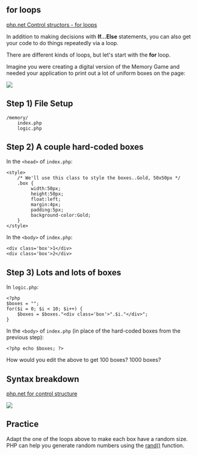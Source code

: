 ## for loops
[php.net Control structors - for loops](http://php.net/manual/en/control-structures.for.php)

In addition to making decisions with __If...Else__ statements, you can also get your code to do things repeatedly via a loop.

There are different kinds of loops, but let's start with the __for__ loop. 

Imagine you were creating a digital version of the Memory Game and needed your application to print out a lot of uniform boxes on the page:

<img src='http://thewc.co.s3.amazonaws.com/challenges/php-memory-game.png'>

## Step 1) File Setup

	/memory/
		index.php
		logic.php
	

## Step 2) A couple hard-coded boxes

In the `<head>` of `index.php`:

	<style>
		/* We'll use this class to style the boxes..Gold, 50x50px */
		.box {
			 width:50px;
			 height:50px;
			 float:left;
			 margin:4px;
			 padding:5px;
			 background-color:Gold;
		}
	</style>

In the `<body>` of `index.php`:

	<div class='box'>1</div>
	<div class='box'>2</div>


## Step 3) Lots and lots of boxes

In `logic.php`:

	<?php 
	$boxes = "";
	for($i = 0; $i < 10; $i++) {
	    $boxes = $boxes."<div class='box'>".$i."</div>";
	}


In the `<body>` of `index.php` (in place of the hard-coded boxes from the previous step):

	<?php echo $boxes; ?>

How would you edit the above to get 100 boxes? 1000 boxes?


## Syntax breakdown

[php.net for control structure](http://us3.php.net/manual/en/control-structures.for.php)

<img src='http://thewc.co.s3.amazonaws.com/challenges/php-for-loop-breakdown.png'>


## Practice 
Adapt the one of the loops above to make each box have a random size.
PHP can help you generate random numbers using the [rand()](http://php.net/manual/en/function.rand.php) function.

